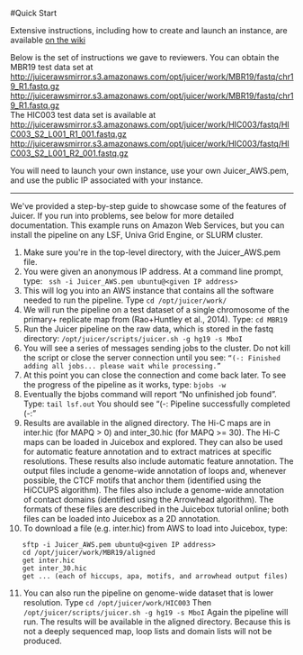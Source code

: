 #Quick Start

Extensive instructions, including how to create and launch an instance, are 
available [on the wiki](https://github.com/theaidenlab/juicer/wiki/Running-Juicer-on-Amazon-Web-Services)

Below is the set of instructions we gave to reviewers. You can obtain the 
MBR19 test data set at  
<http://juicerawsmirror.s3.amazonaws.com/opt/juicer/work/MBR19/fastq/chr19_R1.fastq.gz>  
<http://juicerawsmirror.s3.amazonaws.com/opt/juicer/work/MBR19/fastq/chr19_R1.fastq.gz>  
The HIC003 test data set is available at
<http://juicerawsmirror.s3.amazonaws.com/opt/juicer/work/HIC003/fastq/HIC003_S2_L001_R1_001.fastq.gz>  
<http://juicerawsmirror.s3.amazonaws.com/opt/juicer/work/HIC003/fastq/HIC003_S2_L001_R2_001.fastq.gz>  

You will need to launch your own instance, use your own Juicer_AWS.pem, and
use the public IP associated with your instance.

------------------------------------------------------------------------------
We've provided a step-by-step guide to showcase some of the features of
Juicer. If you run into problems, see below for more detailed documentation.
This example runs on Amazon Web Services, but you can install the pipeline
on any LSF, Univa Grid Engine, or SLURM cluster.

1. Make sure you're in the top-level directory, with the Juicer_AWS.pem file.
2. You were given an anonymous IP address. At a command line prompt, type:
     ` ssh -i Juicer_AWS.pem ubuntu@<given IP address>`
3. This will log you into an AWS instance that contains all the software
   needed to run the pipeline. Type
      `cd /opt/juicer/work/`
4. We will run the pipeline on a test dataset of a single chromosome of the primary+
   replicate map from (Rao+Huntley et al., 2014). Type:
      `cd MBR19`
5. Run the Juicer pipeline on the raw data, which is stored in the fastq
   directory:
      `/opt/juicer/scripts/juicer.sh -g hg19 -s MboI`
6. You will see a series of messages sending jobs to the cluster. Do not
   kill the script or close the server connection until you see:
      `“(-: Finished adding all jobs... please wait while processing.”`
7. At this point you can close the connection and come back later. 
   To see the progress of the pipeline as it works, type:
      `bjobs -w`
8. Eventually the bjobs command will report “No unfinished job found”. Type:
      `tail lsf.out`
   You should see “(-: Pipeline successfully completed (-:”
9. Results are available in the aligned directory. The Hi-C maps are in
   inter.hic (for MAPQ > 0) and inter_30.hic (for MAPQ >= 30). The Hi-C maps
   can be loaded in Juicebox and explored. They can also be used for
   automatic feature annotation and to extract matrices at specific
   resolutions.
   These results also include automatic feature annotation. The output files include 
   a genome-wide annotation of loops and, whenever possible, the CTCF motifs that anchor 
   them (identified using the HiCCUPS algorithm). The files also include a genome-wide 
   annotation of contact domains (identified using the Arrowhead algorithm). The formats 
   of these files are described in the Juicebox tutorial online; both files can be loaded 
   into Juicebox as a 2D annotation.
10. To download a file (e.g. inter.hic) from AWS to load into Juicebox, type:

   ```
      sftp -i Juicer_AWS.pem ubuntu@<given IP address>  
      cd /opt/juicer/work/MBR19/aligned  
      get inter.hic  
      get inter_30.hic  
      get ... (each of hiccups, apa, motifs, and arrowhead output files)  
   ```

11. You can also run the pipeline on genome-wide dataset that is lower resolution. Type
      `cd /opt/juicer/work/HIC003`
   Then
      `/opt/juicer/scripts/juicer.sh -g hg19 -s MboI`
   Again the pipeline will run. The results will be available in the aligned directory.
   Because this is not a deeply sequenced map, loop lists and domain lists will not be 
   produced.
